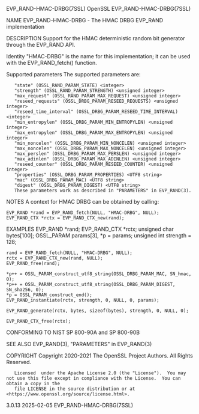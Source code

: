EVP_RAND-HMAC-DRBG(7SSL)						    OpenSSL						      EVP_RAND-HMAC-DRBG(7SSL)

NAME
       EVP_RAND-HMAC-DRBG - The HMAC DRBG EVP_RAND implementation

DESCRIPTION
       Support for the HMAC deterministic random bit generator through the EVP_RAND API.

   Identity
       "HMAC-DRBG" is the name for this implementation; it can be used with the EVP_RAND_fetch() function.

   Supported parameters
       The supported parameters are:

       "state" (OSSL_RAND_PARAM_STATE) <integer>
       "strength" (OSSL_RAND_PARAM_STRENGTH) <unsigned integer>
       "max_request" (OSSL_RAND_PARAM_MAX_REQUEST) <unsigned integer>
       "reseed_requests" (OSSL_DRBG_PARAM_RESEED_REQUESTS) <unsigned integer>
       "reseed_time_interval" (OSSL_DRBG_PARAM_RESEED_TIME_INTERVAL) <integer>
       "min_entropylen" (OSSL_DRBG_PARAM_MIN_ENTROPYLEN) <unsigned integer>
       "max_entropylen" (OSSL_DRBG_PARAM_MAX_ENTROPYLEN) <unsigned integer>
       "min_noncelen" (OSSL_DRBG_PARAM_MIN_NONCELEN) <unsigned integer>
       "max_noncelen" (OSSL_DRBG_PARAM_MAX_NONCELEN) <unsigned integer>
       "max_perslen" (OSSL_DRBG_PARAM_MAX_PERSLEN) <unsigned integer>
       "max_adinlen" (OSSL_DRBG_PARAM_MAX_ADINLEN) <unsigned integer>
       "reseed_counter" (OSSL_DRBG_PARAM_RESEED_COUNTER) <unsigned integer>
       "properties" (OSSL_DRBG_PARAM_PROPERTIES) <UTF8 string>
       "mac" (OSSL_DRBG_PARAM_MAC) <UTF8 string>
       "digest" (OSSL_DRBG_PARAM_DIGEST) <UTF8 string>
	   These parameters work as described in "PARAMETERS" in EVP_RAND(3).

NOTES
       A context for HMAC DRBG can be obtained by calling:

	EVP_RAND *rand = EVP_RAND_fetch(NULL, "HMAC-DRBG", NULL);
	EVP_RAND_CTX *rctx = EVP_RAND_CTX_new(rand);

EXAMPLES
	EVP_RAND *rand;
	EVP_RAND_CTX *rctx;
	unsigned char bytes[100];
	OSSL_PARAM params[3], *p = params;
	unsigned int strength = 128;

	rand = EVP_RAND_fetch(NULL, "HMAC-DRBG", NULL);
	rctx = EVP_RAND_CTX_new(rand, NULL);
	EVP_RAND_free(rand);

	*p++ = OSSL_PARAM_construct_utf8_string(OSSL_DRBG_PARAM_MAC, SN_hmac, 0);
	*p++ = OSSL_PARAM_construct_utf8_string(OSSL_DRBG_PARAM_DIGEST, SN_sha256, 0);
	*p = OSSL_PARAM_construct_end();
	EVP_RAND_instantiate(rctx, strength, 0, NULL, 0, params);

	EVP_RAND_generate(rctx, bytes, sizeof(bytes), strength, 0, NULL, 0);

	EVP_RAND_CTX_free(rctx);

CONFORMING TO
       NIST SP 800-90A and SP 800-90B

SEE ALSO
       EVP_RAND(3), "PARAMETERS" in EVP_RAND(3)

COPYRIGHT
       Copyright 2020-2021 The OpenSSL Project Authors. All Rights Reserved.

       Licensed	 under the Apache License 2.0 (the "License").	You may not use this file except in compliance with the License.  You can obtain a copy in the
       file LICENSE in the source distribution or at <https://www.openssl.org/source/license.html>.

3.0.13									  2025-02-05						      EVP_RAND-HMAC-DRBG(7SSL)
